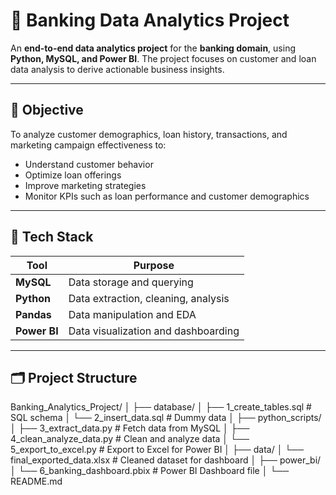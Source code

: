 # 🏦 Banking Data Analytics Project

An **end-to-end data analytics project** for the **banking domain**, using **Python, MySQL, and Power BI**. The project focuses on customer and loan data analysis to derive actionable business insights.

---

## 📌 Objective

To analyze customer demographics, loan history, transactions, and marketing campaign effectiveness to:

- Understand customer behavior
- Optimize loan offerings
- Improve marketing strategies
- Monitor KPIs such as loan performance and customer demographics

---

## 🧰 Tech Stack

| Tool      | Purpose                              |
|-----------|--------------------------------------|
| **MySQL** | Data storage and querying             |
| **Python**| Data extraction, cleaning, analysis   |
| **Pandas**| Data manipulation and EDA             |
| **Power BI** | Data visualization and dashboarding|

---

## 🗂️ Project Structure

Banking_Analytics_Project/
│
├── database/
│ ├── 1_create_tables.sql # SQL schema
│ └── 2_insert_data.sql # Dummy data
│
├── python_scripts/
│ ├── 3_extract_data.py # Fetch data from MySQL
│ ├── 4_clean_analyze_data.py # Clean and analyze data
│ └── 5_export_to_excel.py # Export to Excel for Power BI
│
├── data/
│ └── final_exported_data.xlsx # Cleaned dataset for dashboard
│
├── power_bi/
│ └── 6_banking_dashboard.pbix # Power BI Dashboard file
│
└── README.md
